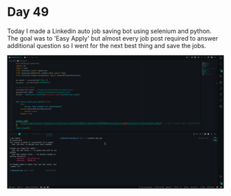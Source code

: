 Day 49
===============================================================================

Today I made a Linkedin auto job saving bot using selenium and python. The goal
was to 'Easy Apply' but almost every job post required to answer additional
question so I went for the next best thing and save the jobs.

![LinkedIn GIF](linkedin_auto_save.gif)